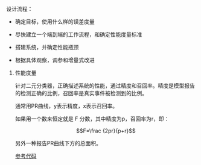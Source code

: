 设计流程：

- 确定目标，使用什么样的误差度量

- 尽快建立一个端到端的工作流程，和确定性能度量标准

- 搭建系统，并确定性能瓶颈

- 根据具体观察，调参和增量式改进

1. 性能度量

    针对二元分类器，正确描述系统的性能，通过精度和召回率。精度是模型报告的检测正确的比例，召回率是真实事件被检测到的比例。

    通常用PR曲线，y表示精度，x表示召回率。
    
    如果用一个数来恒定就是 F 分数，其中精度为p，召回率为r，即： 
    
    $$F=\frac {2pr}{p+r}$$

    另外一种报告PR曲线下方的总面积。

    [参考代码](./code/11-1.py)

